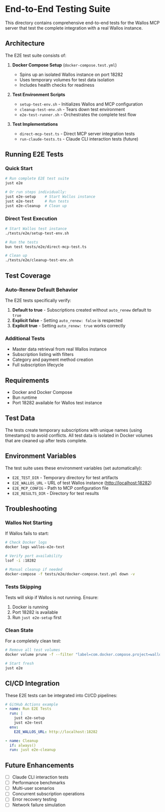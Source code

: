 # End-to-End Testing Suite

This directory contains comprehensive end-to-end tests for the Wallos MCP server
that test the complete integration with a real Wallos instance.

## Architecture

The E2E test suite consists of:

1. **Docker Compose Setup** (`docker-compose.test.yml`)
   - Spins up an isolated Wallos instance on port 18282
   - Uses temporary volumes for test data isolation
   - Includes health checks for readiness

2. **Test Environment Scripts**
   - `setup-test-env.sh` - Initializes Wallos and MCP configuration
   - `cleanup-test-env.sh` - Tears down test environment
   - `e2e-test-runner.sh` - Orchestrates the complete test flow

3. **Test Implementations**
   - `direct-mcp-test.ts` - Direct MCP server integration tests
   - `run-claude-tests.ts` - Claude CLI interaction tests (future)

## Running E2E Tests

### Quick Start

```bash
# Run complete E2E test suite
just e2e

# Or run steps individually:
just e2e-setup    # Start Wallos instance
just e2e-test     # Run tests
just e2e-cleanup  # Clean up
```

### Direct Test Execution

```bash
# Start Wallos test instance
./tests/e2e/setup-test-env.sh

# Run the tests
bun test tests/e2e/direct-mcp-test.ts

# Clean up
./tests/e2e/cleanup-test-env.sh
```

## Test Coverage

### Auto-Renew Default Behavior

The E2E tests specifically verify:

1. **Default to true** - Subscriptions created without `auto_renew` default to
   `true`
2. **Explicit false** - Setting `auto_renew: false` is respected
3. **Explicit true** - Setting `auto_renew: true` works correctly

### Additional Tests

- Master data retrieval from real Wallos instance
- Subscription listing with filters
- Category and payment method creation
- Full subscription lifecycle

## Requirements

- Docker and Docker Compose
- Bun runtime
- Port 18282 available for Wallos test instance

## Test Data

The tests create temporary subscriptions with unique names (using timestamps)
to avoid conflicts. All test data is isolated in Docker volumes that are
cleaned up after tests complete.

## Environment Variables

The test suite uses these environment variables (set automatically):

- `E2E_TEST_DIR` - Temporary directory for test artifacts
- `E2E_WALLOS_URL` - URL of test Wallos instance (<http://localhost:18282>)
- `E2E_MCP_CONFIG` - Path to MCP configuration file
- `E2E_RESULTS_DIR` - Directory for test results

## Troubleshooting

### Wallos Not Starting

If Wallos fails to start:

```bash
# Check Docker logs
docker logs wallos-e2e-test

# Verify port availability
lsof -i :18282

# Manual cleanup if needed
docker-compose -f tests/e2e/docker-compose.test.yml down -v
```

### Tests Skipping

Tests will skip if Wallos is not running. Ensure:

1. Docker is running
2. Port 18282 is available
3. Run `just e2e-setup` first

### Clean State

For a completely clean test:

```bash
# Remove all test volumes
docker volume prune -f --filter "label=com.docker.compose.project=wallos-e2e-test"

# Start fresh
just e2e
```

## CI/CD Integration

These E2E tests can be integrated into CI/CD pipelines:

```yaml
# GitHub Actions example
- name: Run E2E Tests
  run: |
    just e2e-setup
    just e2e-test
  env:
    E2E_WALLOS_URL: http://localhost:18282

- name: Cleanup
  if: always()
  run: just e2e-cleanup
```

## Future Enhancements

- [ ] Claude CLI interaction tests
- [ ] Performance benchmarks
- [ ] Multi-user scenarios
- [ ] Concurrent subscription operations
- [ ] Error recovery testing
- [ ] Network failure simulation
